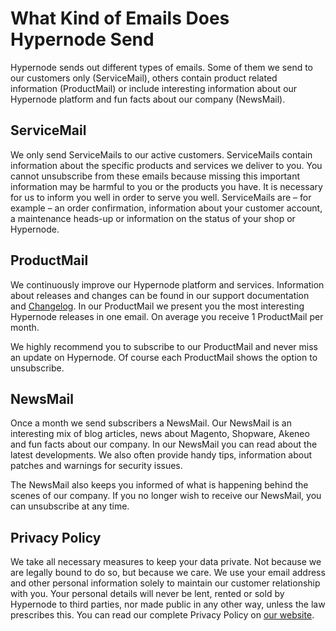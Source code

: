 <!-- source: https://support.hypernode.com/en/about/about-us/what-kind-of-emails-does-hypernode-send/ -->
# What Kind of Emails Does Hypernode Send

Hypernode sends out different types of emails. Some of them we send to our customers only (ServiceMail), others contain product related information (ProductMail) or include interesting information about our Hypernode platform and fun facts about our company (NewsMail).


ServiceMail
-----------

We only send ServiceMails to our active customers. ServiceMails contain information about the specific products and services we deliver to you. You cannot unsubscribe from these emails because missing this important information may be harmful to you or the products you have. It is necessary for us to inform you well in order to serve you well. ServiceMails are – for example – an order confirmation, information about your customer account, a maintenance heads-up or information on the status of your shop or Hypernode.

ProductMail
-----------

We continuously improve our Hypernode platform and services. Information about releases and changes can be found in our support documentation and [Changelog](https://support.hypernode.com/category/changelog/). In our ProductMail we present you the most interesting Hypernode releases in one email. On average you receive 1 ProductMail per month.

We highly recommend you to subscribe to our ProductMail and never miss an update on Hypernode. Of course each ProductMail shows the option to unsubscribe.

NewsMail
--------

Once a month we send subscribers a NewsMail. Our NewsMail is an interesting mix of blog articles, news about Magento, Shopware, Akeneo and fun facts about our company. In our NewsMail you can read about the latest developments. We also often provide handy tips, information about patches and warnings for security issues.

The NewsMail also keeps you informed of what is happening behind the scenes of our company. If you no longer wish to receive our NewsMail, you can unsubscribe at any time.

Privacy Policy
--------------

We take all necessary measures to keep your data private. Not because we are legally bound to do so, but because we care. We use your email address and other personal information solely to maintain our customer relationship with you. Your personal details will never be lent, rented or sold by Hypernode to third parties, nor made public in any other way, unless the law prescribes this. You can read our complete Privacy Policy on [our website](https://www.hypernode.com/assets/documents/Privacy-Policy-Hypernode.pdf).
